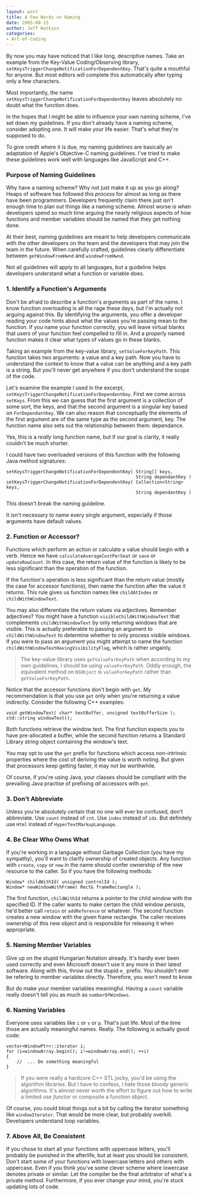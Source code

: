 ```yaml
---
layout: post
title: A Few Words on Naming
date: 2005-08-15
author: Jeff Watkins
categories:
- Art-of-Coding
---
```


By now you may have noticed that I like long, descriptive names. Take an example from the Key-Value Coding/Observing library, `setKeysTriggerChangeNotificationForDependentKey`. That's quite a mouthful for anyone. But most editors will complete this automatically after typing only a few characters.

Most importantly, the name `setKeysTriggerChangeNotificationForDependentKey` leaves absolutely no doubt what the function does.

In the hopes that I might be able to influence your own naming scheme, I've set down my guidelines. If you don't already have a naming scheme, consider adopting one. It will make your life easier. That's what they're supposed to do.
<!--more-->
To give credit where it is due, my naming guidelines are basically an adaptation of Apple's Objective-C naming guidelines. I've tried to make these guidelines work well with languages like JavaScript and C++.

### Purpose of Naming Guidelines ###

Why have a naming scheme? Why not just make it up as you go along? Heaps of software has followed this *process* for almost as long as there have been programmers. Developers frequently claim there just isn't enough time to plan out things like a naming scheme. Almost worse is when developers spend so much time arguing the nearly religious aspects of how functions and member variables should be named that they get nothing done.

At their best, naming guidelines are meant to help developers communicate with the other developers on the team and the developers that may join the team in the future. When carefully crafted, guidelines clearly differentiate between `getWindowFromHwnd` and `windowFromHwnd`.

Not all guidelines will apply to all languages, but a guideline helps developers understand what a function or variable does.

### 1. Identify a Function's Arguments ###

Don't be afraid to describe a function's arguments as part of the name. I know function overloading is all the rage these days, but I'm actually not arguing against this. By identifying the arguments, you offer a developer reading your code hints about what the values you're passing mean to the function. If you name your function correctly, you will leave virtual blanks that users of your function feel compelled to fill in. And a properly named function makes it clear what types of values go in these blanks.

Taking an example from the key-value library, `setValueForKeyPath`. This function takes two arguments: a value and a key path. Now you have to understand the context to know that a value can be anything and a key path is a string. But you'll never get anywhere if you don't understand the scope of the code.

Let's examine the example I used in the excerpt, `setKeysTriggerChangeNotificationForDependentKey`. First we come across `setKeys`. From this we can guess that the first argument is a collection of some sort, the keys, and that the second argument is a singular key based on `ForDependantKey`. We can also reason that conceptually the elements of the first argument are of the same type as the second argument, key. The function name also sets out the relationship between them: dependance.

Yes, this is a *really* long function name, but if our goal is clarity, it really couldn't be much shorter.

I could have two overloaded versions of this function with the following Java method signatures:

	setKeysTriggerChangeNotificationForDependentKey( String[] keys,
													 String dependantKey )
	setKeysTriggerChangeNotificationForDependentKey( Collection<String> keys,
													 String dependantKey )

This doesn't break the naming guideline.

It isn't necessary to name every single argument, especially if those arguments have default values.

### 2. Function or Accessor? ###

Functions which perform an action or calculate a value should begin with a verb. Hence we have `calculateAverageCostPerSeat` or `save` or `updateRowCount`. In this case, the return value of the function is likely to be less significant than the operation of the function.

If the function's operation is less significant than the return value (mostly the case for accessor functions), then name the function after the value it returns. This rule gives us function names like `childAtIndex` or `childWithWindowText`.

You may also differentiate the return values via adjectives. Remember adjectives? You might have a function `visibleChildWithWindowText` that complements `childWithWindowText` by only returning windows that are visible. This is actually preferable to passing an argument to `childWithWindowText` to determine whether to only process visible windows. If you were to pass an argument you might attempt to name the function `childWithWindowTextHavingVisibilityFlag`, which is rather ungainly.

> The key-value library uses `getValueForKeyPath` when according to my own guidelines, I should be using `valueForKeyPath`. Oddly enough, the equivalent method on `NSObject` is `valueForKeyPath` rather than `getValueForKeyPath`.

Notice that the accessor functions don't begin with `get`. My recommendation is that you use `get` only when you're returning a value indirectly. Consider the following C++ examples:

	void getWindowText( char* textBuffer, unsigned textBufferSize );
	std::string windowText();

Both functions retrieve the window text. The first function expects you to have pre-allocated a buffer, while the second function returns a Standard Library string object containing the window's text.

You may opt to use the `get` prefix for functions which access non-intrinsic properties where the cost of deriving the value is worth noting. But given that processors keep getting faster, it may not be worthwhile.

Of course, if you're using Java, your classes should be compliant with the prevailing Java practise of prefixing *all* accessors with `get`.

### 3. Don't Abbreviate ###

Unless you're absolutely certain that no one will ever be confused, don't abbreviate. Use `count` instead of `cnt`. Use `index` instead of `idx`. But definitely use `Html` instead of `HyperTextMarkupLanguage`.

### 4. Be Clear Who Owns What ###

If you're working in a language without Garbage Collection (you have my sympathy), you'll want to clarify ownership of created objects. Any function with `create`, `copy` or `new` in the name should confer ownership of the new resource to the caller. So if you have the following methods:

	Window* childWithId( unsigned controlId );
	Window* newWindowWithFrame( Rect& frameRectangle );

The first function, `childWithId` returns a pointer to the child window with the specified ID. If the caller wants to make certain the child window persists, he'd better call `retain` or `addReference` or whatever. The second function creates a new window with the given frame rectangle. The caller receives ownership of this new object and is responsible for releasing it when appropriate.

### 5. Naming Member Variables ###

Give up on the stupid Hungarian Notation already. It's hardly ever been used correctly and even Microsoft doesn't use it any more in their latest software. Along with this, throw out the stupid `m_` prefix. You shouldn't ever be refering to member variables directly. Therefore, you won't need to know 

But do make your member variables meaningful. Having a `count` variable really doesn't tell you as much as `numberOfWindows`.

### 6. Naming Variables ###

Everyone uses variables like `i` or `s` or `p`. That's just life. Most of the time those are actually meaningful names. Really. The following is actually good code:

	vector<WindowPtr>::iterator i;
	for (i=windowArray.begin(); i!=windowArray.end(); ++i)
	{
		//	... Do something meaningful
	}

> If you were really a hardcore C++ STL jocky, you'd be using the algorithm libraries. But I have to confess, I hate those bloody generic algorithms. It's almost never worth the effort to figure out how to write a limited use *functor* or composite a function object.

Of course, you could bloat things out a bit by calling the iterator something like `windowIterator`. That would be more clear, but probably overkill. Developers understand loop variables.

### 7. Above All, Be Consistent ###

If you chose to start all your functions with uppercase letters, you'll probably be punished in the afterlife, but at least you should be consistent. Don't start some of your functions with lowercase letters and others with uppercase. Even if you think you've some clever scheme where lowercase denotes private or similar. Let the compiler be the final arbitrator of what's a private method. Furthermore, if you ever change your mind, you're stuck updating lots of code.
